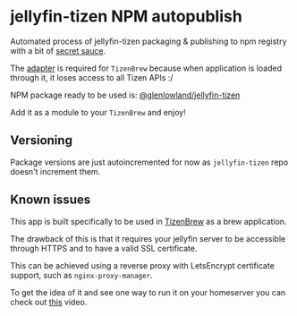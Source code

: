 # jellyfin-tizen NPM autopublish
Automated process of jellyfin-tizen packaging &amp; publishing to npm registry with a bit of [secret sauce](https://github.com/GlenLowland/jellyfin-tizen-npm-publish/blob/main/tizen-adapter.js).

The [adapter](https://github.com/GlenLowland/jellyfin-tizen-npm-publish/blob/main/tizen-adapter.js) is required for `TizenBrew` because when application is loaded through it, it loses access to all Tizen APIs :/

NPM package ready to be used is: [@glenlowland/jellyfin-tizen](https://www.npmjs.com/package/@glenlowland/jellyfin-tizen)

Add it as a module to your `TizenBrew` and enjoy!

## Versioning

Package versions are just autoincremented for now as `jellyfin-tizen` repo doesn't increment them.

## Known issues
This app is built specifically to be used in [TizenBrew](https://github.com/reisxd/TizenBrew) as a brew application.

The drawback of this is that it requires your jellyfin server to be accessible through HTTPS and to have a valid SSL certificate.

This can be achieved using a reverse proxy with LetsEncrypt certificate support, such as `nginx-proxy-manager`.

To get the idea of it and see one way to run it on your homeserver you can check out [this](https://www.youtube.com/watch?v=qlcVx-k-02E) video.
